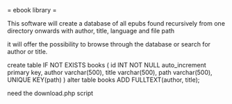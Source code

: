 = ebook library =

This software will create a database of all epubs found recursively from one directory onwards with author, title, language and file path

it will offer the possibility to browse through the database or search for author or title.


create table IF NOT EXISTS  books (
    id INT NOT NULL auto_increment primary key,
    author varchar(500),
    title varchar(500),
    path varchar(500),
    UNIQUE KEY(path)
)
alter table books ADD FULLTEXT(author, title);



need the download.php script
